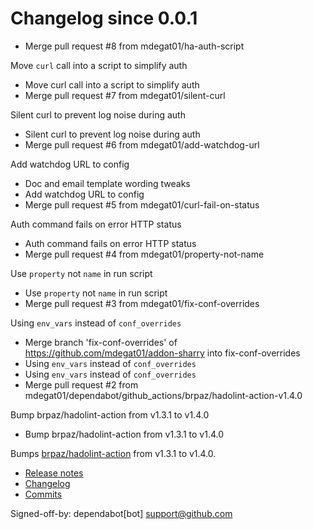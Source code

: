 # Changelog since 0.0.1
- Merge pull request #8 from mdegat01/ha-auth-script

Move `curl` call into a script to simplify auth 
- Move curl call into a script to simplify auth 
- Merge pull request #7 from mdegat01/silent-curl

Silent curl to prevent log noise during auth 
- Silent curl to prevent log noise during auth 
- Merge pull request #6 from mdegat01/add-watchdog-url

Add watchdog URL to config 
- Doc and email template wording tweaks 
- Add watchdog URL to config 
- Merge pull request #5 from mdegat01/curl-fail-on-status

Auth command fails on error HTTP status 
- Auth command fails on error HTTP status 
- Merge pull request #4 from mdegat01/property-not-name

Use `property` not `name` in run script 
- Use `property` not `name` in run script 
- Merge pull request #3 from mdegat01/fix-conf-overrides

Using `env_vars` instead of `conf_overrides` 
- Merge branch 'fix-conf-overrides' of https://github.com/mdegat01/addon-sharry into fix-conf-overrides 
- Using `env_vars` instead of `conf_overrides` 
- Using `env_vars` instead of `conf_overrides` 
- Merge pull request #2 from mdegat01/dependabot/github_actions/brpaz/hadolint-action-v1.4.0

Bump brpaz/hadolint-action from v1.3.1 to v1.4.0 
- Bump brpaz/hadolint-action from v1.3.1 to v1.4.0

Bumps [brpaz/hadolint-action](https://github.com/brpaz/hadolint-action) from v1.3.1 to v1.4.0.
- [Release notes](https://github.com/brpaz/hadolint-action/releases)
- [Changelog](https://github.com/hadolint/hadolint-action/blob/master/.releaserc)
- [Commits](https://github.com/brpaz/hadolint-action/compare/v1.3.1...473e36ba306c199243ffe4f1e652a8b60a8fa296)

Signed-off-by: dependabot[bot] <support@github.com> 
